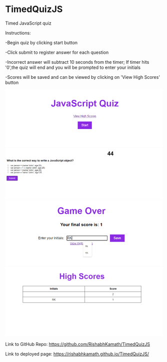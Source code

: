 # TimedQuizJS
Timed JavaScript quiz

Instructions:

-Begin quiz by clicking start button

-Click submit to register answer for each question

-Incorrect answer will subtract 10 seconds from the timer; If timer hits '0',the quiz will end and you will be prompted to enter your initials

-Scores will be saved and can be viewed by clicking on 'View High Scores' button

![Home Page](Assets/images/Screenshot%202023-01-20%20004206.png)
![Question page](Assets/images/Screenshot%202023-01-20%20004257.png)
![Quiz completion page](Assets/images/Screenshot%202023-01-20%20004325.png)
![High Scores Page](Assets/images/Screenshot%202023-01-20%20005009.png)


Link to GitHub Repo: https://github.com/RishabhKamath/TimedQuizJS

Link to deployed page: https://rishabhkamath.github.io/TimedQuizJS/